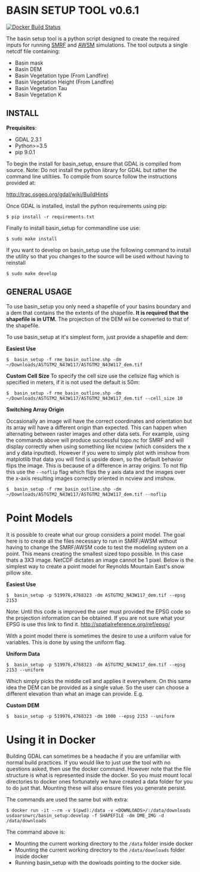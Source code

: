 # BASIN SETUP TOOL v0.6.1

[![Docker Build Status](https://img.shields.io/docker/build/usdaarsnwrc/basin_setup.svg)](https://hub.docker.com/r/usdaarsnwrc/basin_setup/)

The basin setup tool is a python script designed to create the required
inputs for running [SMRF](https://smrf.readthedocs.io/en/develop/) and
[AWSM](https://github.com/USDA-ARS-NWRC/AWSM) simulations. The tool
outputs a single netcdf file containing:

  - Basin mask
  - Basin DEM
  - Basin Vegetation type (From Landfire)
  - Basin Vegetation Height (From Landfire)
  - Basin Vegetation Tau
  - Basin Vegetation K

## INSTALL

**Prequisites**:

  - GDAL 2.3.1
  - Python\>=3.5
  - pip 9.0.1

To begin the install for basin\_setup, ensure that GDAL is compiled from
source. Note: Do not install the python library for GDAL but rather the
command line utiltiies. To compile from source follow the instructions
provided at:

<http://trac.osgeo.org/gdal/wiki/BuildHints>

Once GDAL is installed, install the python requirements using pip:

```
$ pip install -r requirements.txt
```

Finally to install basin\_setup for commandline use use:

```
$ sudo make install
```

If you want to develop on basin\_setup use the following command to
install the utility so that you changes to the source will be used
without having to reinstall

```
$ sudo make develop
```

## GENERAL USAGE

To use basin\_setup you only need a shapefile of your basins boundary
and a dem that contains the the extents of the shapefile. **It is
required that the shapefile is in UTM.** The projection of the DEM wil
be converted to that of the shapefile.

To use basin\_setup at it's simplest form, just provide a shapefile and
dem:

**Easiest Use**

```
$  basin_setup -f rme_basin_outline.shp -dm ~/Downloads/ASTGTM2_N43W117/ASTGTM2_N43W117_dem.tif
```

**Custom Cell Size** To specify the cell size use the cellsize flag
which is specified in meters, if it is not used the default is
50m:

```
$  basin_setup -f rme_basin_outline.shp -dm ~/Downloads/ASTGTM2_N43W117/ASTGTM2_N43W117_dem.tif --cell_size 10
```

**Switching Array Origin**

Occasionally an image will have the correct coordinates and orientation
but its array will have a different origin than expected. This can
happen when alternating between raster images and other data sets. For
example, using the commands above will produce successful topo.nc for
SMRF and will display correctly when using something like ncview (which
considers the x and y data inputted). However if you were to simply plot
with imshow from matplotlib that data you will find is upside down, so
the default behavior flips the image. This is because of a difference in
array origins. To not flip this use the ```--noflip``` flag which flips
the y axis data and the images over the x-axis resulting images
correctly oriented in ncview and
imshow.

```
$  basin_setup -f rme_basin_outline.shp -dm ~/Downloads/ASTGTM2_N43W117/ASTGTM2_N43W117_dem.tif --noflip
```
# Point Models

It is possible to create what our group considers a point model. The
goal here is to create all the files necessary to run in SMRF/AWSM
without having to change the SMRF/AWSM code to test the modeling system
on a point. This means creating the smallest sized topo possible. In
this case thats a 3X3 image. NetCDF dictates an image cannot be 1 pixel.
Below is the simplest way to create a point model for Reynolds Mountain
East's snow pillow site.

**Easiest Use**

```
$  basin_setup -p 519976,4768323 -dm ASTGTM2_N43W117_dem.tif --epsg 2153
```

Note: Until this code is improved the user must provided the EPSG code
so the projection information can be obtained. If you are not sure what
your EPSG is use this link to find it.
<http://spatialreference.org/ref/epsg/>

With a point model there is sometimes the desire to use a uniform value
for variables. This is done by using the uniform flag.

**Uniform
Data**

```
$  basin_setup -p 519976,4768323 -dm ASTGTM2_N43W117_dem.tif --epsg 2153 --uniform
```

Which simply picks the middle cell and applies it everywhere. On this
same idea the DEM can be provided as a single value. So the user can
choose a different elevation than what an image can provide. E.g.

**Custom DEM**

```
$  basin_setup -p 519976,4768323 -dm 1000 --epsg 2153 --uniform
```

# Using it in Docker

Building GDAL can sometimes be a headache if you are unfamiliar with
normal build practices. If you would like to just use the tool with no
questions asked, then use the docker command. However note that the file
structure is what is represented inside the docker. So you must mount
local directories to docker ones fortunately we have created a data
folder for you to do just that. Mounting these will also ensure files
you generate persist.

The commands are used the same but with
extra:

```
$ docker run -it --rm -v $(pwd):/data -v <DOWNLOADS>/:/data/downloads usdaarsnwrc/basin_setup:develop -f SHAPEFILE -dm DME_IMG -d /data/downloads
```

The command above is:

  - Mounting the current working directory to the ```/data``` folder
    inside docker
  - Mounting the current working directory to the
    ```/data/downloads``` folder inside docker
  - Running basin_setup with the dowloads pointing to the docker side.
